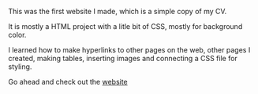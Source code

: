 This was the first website I made, which is a simple copy of my CV.

It is mostly a HTML project with a litle bit of CSS, mostly for background color.

I learned how to make hyperlinks to other pages on the web, other pages I created, making tables, inserting images and connecting a CSS file for styling.

Go ahead and check out the [website](https://mariamalvarez.github.io/Web-Development/CV%20Intro/)
